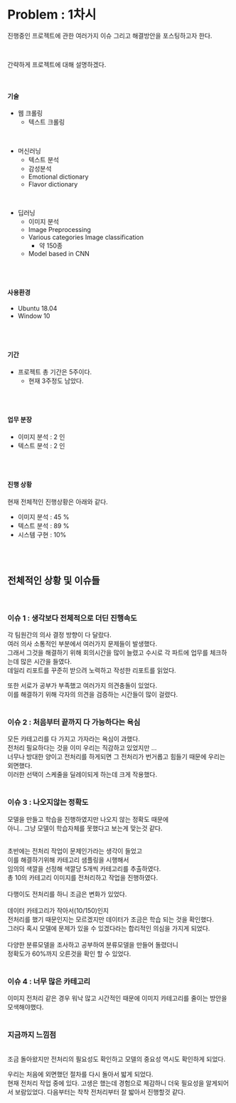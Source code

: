 
# Problem : 1차시

진행중인 프로젝트에 관한 여러가지 이슈 그리고 해결방안을 포스팅하고자 한다. 

<BR>

간략하게 프로젝트에 대해 설명하겠다. 

<br>

#### 기술 
- 웹 크롤링
	-  텍스트 크롤링 
<br>

- 머신러닝 
	- 텍스트 분석
	- 감성분석
	- Emotional dictionary
	- Flavor dictionary
<br>

 -  딥러닝
	- 이미지 분석
	- Image Preprocessing
	- Various categories Image classification
		-  약 150종 
	-  Model based in CNN
<br>
<br>

#### 사용환경 

 -  Ubuntu 18.04
 -  Window 10
<br>
<br>


#### 기간 

- 프로젝트 총 기간은 5주이다. 
	- 현재 3주정도 남았다.  
<br>
<br>

#### 업무 분장 

- 이미지 분석 :  2 인
- 텍스트 분석 :  2 인 
<br>
<br>

#### 진행 상황

현재 전체적인 진행상황은 아래와 같다. 
- 이미지 분석 : 45 % 
- 텍스트 분석 : 89 %
- 시스템 구현 :  10% 

<br>
<br>

##  전체적인 상황 및 이슈들
<br>
  

### 이슈 1 : 생각보다 전체적으로 더딘 진행속도 

각 팀원간의 의사 결정 방향이 다 달랐다.        
여러 의사 소통적인 부분에서 여러가지 문제들이 발생했다.       
그래서 그것을 해결하기 위해 회의시간을 많이 늘렸고 수시로 각 파트에 업무를 체크하는데 많은 시간을 들였다.          
데일리 리포트를 꾸준히 받으려 노력하고 작성한 리포트를 읽었다.

또한 서로가 공부가 부족했고 여러가지 의견충돌이 있었다.      
이를 해결하기 위해 각자의 의견을 검증하는 시간들이 많이 걸렸다.       
<br>

### 이슈 2 : 처음부터 끝까지 다 가능하다는 욕심

모든 카테고리를 다 가지고 가자라는 욕심이 과했다.      
전처리 필요하다는 것을 이미 우리는 직감하고 있었지만 ...     
너무나 방대한 양이고 전처리를 하게되면 그 전처리가 번거롭고 힘들기 때문에 우리는 외면했다.     
이러한 선택이 스케줄을 딜레이되게 하는데 크게 작용했다.     
<br>

### 이슈 3 : 나오지않는 정확도 

모델을 만들고 학습을 진행하였지만 나오지 않는 정확도 때문에      
아니.. 그냥 모델이 학습자체를 못했다고 보는게 맞는것 같다.     
<br>

초반에는 전처리 작업이 문제인가라는 생각이 들었고     
이를 해결하기위해 카테고리 샘플링을 시행해서     
임의의 색깔을 선정해 색깔당 5개씩 카테고리를 추출하였다.     
총 10의 카테고리 이미지를 전처리하고 작업을 진행하였다.      
<br>
다행이도 전처리를 하니 조금은 변화가 있었다.      
<br>
데이터 카테고리가 작아서(10/150)인지          
전처리를 했기 때문인지는 모르겠지만 데이터가 조금은 학습 되는 것을 확인했다.         
그러다 혹시 모델에 문제가 있을 수 있겠다라는 합리적인 의심을 가지게 되었다.          
<br>
다양한 분류모델을 조사하고 공부하여 분류모델을 만들어 돌렸더니    
정확도가 60%까지 오른것을 확인 할 수 있었다.       
<br>

### 이슈 4 : 너무 많은 카테고리 
이미지 전처리 같은 경우 워낙 많고 시간적인 때문에 이미지 카테고리를 줄이는 방안을 모색해야했다.     
<br>

### 지금까지 느낌점 
<br>
조금 돌아왔지만 전처리의 필요성도 확인하고 모델의 중요성 역시도 확인하게 되었다.      

우리는 처음에 외면했던 절차를 다시 돌아서 밟게 되었다.      
현재 전처리 작업 중에 있다. 고생은 했는데 경험으로 체감하니 더욱 필요성을 알게되어서 보람있었다. 
다음부터는 착착 전처리부터 잘 밟아서 진행할것 같다. 
<br>
